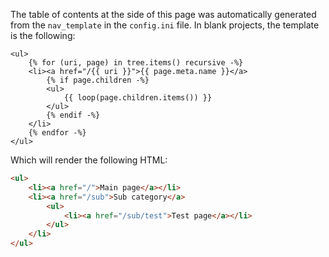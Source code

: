 [order]:       # (5)
[name]:        # (Table of Contents)
[description]: # (Automatically generated table of contents)

The table of contents at the side of this page was automatically generated from the `nav_template` in the `config.ini` file.
In blank projects, the template is the following:
```jinja
<ul>
    {% for (uri, page) in tree.items() recursive -%}
    <li><a href="/{{ uri }}">{{ page.meta.name }}</a>
        {% if page.children -%}
        <ul>
            {{ loop(page.children.items()) }}
        </ul>
        {% endif -%}
    </li>
    {% endfor -%}
</ul>
```

Which will render the following HTML:
```html
<ul>
    <li><a href="/">Main page</a></li>
    <li><a href="/sub">Sub category</a>
        <ul>
            <li><a href="/sub/test">Test page</a></li>
        </ul>
    </li>
</ul>
```
